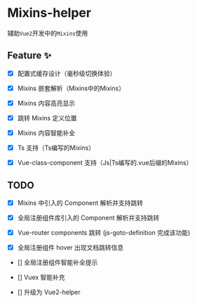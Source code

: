 # Mixins-helper

辅助`Vue2`开发中的`Mixins`使用

## Feature ✨

- [x] 配置式缓存设计（毫秒级切换体验）

- [x] Mixins 嵌套解析（Mixins中的Mixins）

- [x] Mixins 内容高亮显示

- [x] 跳转 Mixins 定义位置

- [x] Mixins 内容智能补全

- [x] Ts 支持（Ts编写的Mixins）

- [x] Vue-class-component 支持（Js|Ts编写的.vue后缀的Mixins）

## TODO

- [x] Mixins 中引入的 Component 解析并支持跳转

- [x] 全局注册组件库引入的 Component 解析并支持跳转

- [x] Vue-router components 跳转 (js-goto-definition 完成该功能)

- [x] 全局注册组件 hover 出现文档跳转信息

- [] 全局注册组件智能补全提示

- [] Vuex 智能补充

- [] 升级为 Vue2-helper